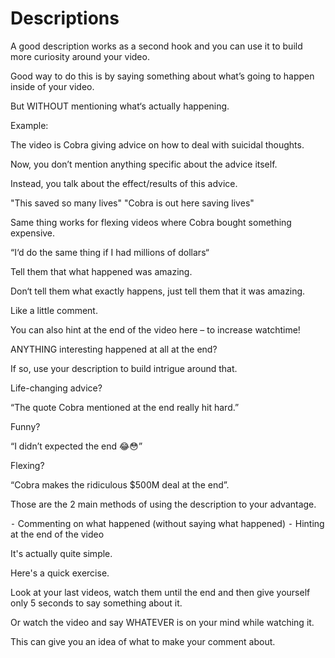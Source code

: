 # Descriptions

A good description works as a second hook and you can use it to build more curiosity around your video.

Good way to do this is by saying something about what’s going to happen inside of your video.

But WITHOUT mentioning what‘s actually happening.

Example:

The video is Cobra giving advice on how to deal with suicidal thoughts.

Now, you don’t mention anything specific about the advice itself.

Instead, you talk about the effect/results of this advice.

"This saved so many lives"
"Cobra is out here saving lives"

Same thing works for flexing videos where Cobra bought something expensive.

“I‘d do the same thing if I had millions of dollars“

Tell them that what happened was amazing.

Don‘t tell them what exactly happens, just tell them that it was amazing.

Like a little comment.

You can also hint at the end of the video here – to increase watchtime!

ANYTHING interesting happened at all at the end?

If so, use your description to build intrigue around that.

Life-changing advice?

“The quote Cobra mentioned at the end really hit hard.”

Funny?

“I didn’t expected the end 😂😳”

Flexing?

“Cobra makes the ridiculous $500M deal at the end”.

Those are the 2 main methods of using the description to your advantage.

⁃ Commenting on what happened (without saying what happened)
⁃ Hinting at the end of the video

It's actually quite simple.

Here's a quick exercise.

Look at your last videos, watch them until the end and then give yourself only 5 seconds to say something about it.

Or watch the video and say WHATEVER is on your mind while watching it.

This can give you an idea of what to make your comment about.